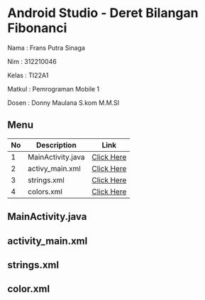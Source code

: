 # Android Studio - Deret Bilangan Fibonanci 

Nama   : Frans Putra Sinaga

Nim    : 312210046

Kelas  : TI22A1 

Matkul : Pemrograman Mobile 1

Dosen  : Donny Maulana S.kom M.M.SI

## Menu <br>
| No | Description | Link |
|-----|------|-----|
|1|MainActivity.java|[Click Here](#MainActivity.java)|
|2|activy_main.xml|[Click Here](#activity_main.xml)|
|3|strings.xml|[Click Here](#strings.xml)|
|4|colors.xml|[Click Here](#colors.xml)|

## MainActivity.java 




## activity_main.xml





## strings.xml



## color.xml


